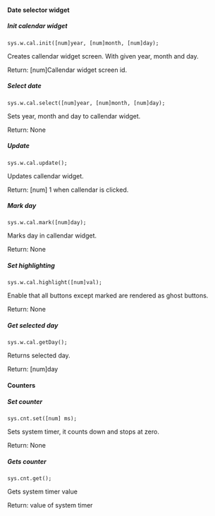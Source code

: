 
#### Date selector widget

##### Init calendar widget
    sys.w.cal.init([num]year, [num]month, [num]day);
Creates callendar widget screen.
With given year, month and day.

Return: [num]Callendar widget screen id.
##### Select date
    sys.w.cal.select([num]year, [num]month, [num]day);
Sets year, month and day to callendar widget.

Return: None
##### Update
    sys.w.cal.update();
Updates callendar widget.

Return: [num] 1 when callendar is clicked.
##### Mark day
    sys.w.cal.mark([num]day);
Marks day in callendar widget.

Return: None
##### Set highlighting
    sys.w.cal.highlight([num]val);
Enable that all buttons except marked are rendered as ghost buttons.

Return: None
##### Get selected day
    sys.w.cal.getDay();
Returns selected day.

Return: [num]day
#### Counters
##### Set counter
    sys.cnt.set([num] ms);
Sets system timer, it counts down and stops at zero.

Return: None
##### Gets counter
    sys.cnt.get();
Gets system timer value

Return: value of system timer
